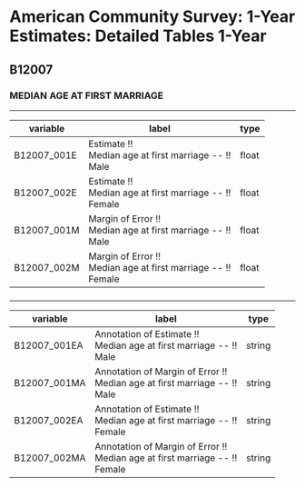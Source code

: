 # American Community Survey: 1-Year Estimates: Detailed Tables 1-Year

## B12007

### MEDIAN AGE AT FIRST MARRIAGE

___

| variable | label | type |
| ----- | ----- | ----- |
| B12007_001E | Estimate !!<br>Median age at first marriage -- !!<br>Male | float |
| B12007_002E | Estimate !!<br>Median age at first marriage -- !!<br>Female | float |
| B12007_001M | Margin of Error !!<br>Median age at first marriage -- !!<br>Male | float |
| B12007_002M | Margin of Error !!<br>Median age at first marriage -- !!<br>Female | float |
### 

___

| variable | label | type |
| ----- | ----- | ----- |
| B12007_001EA | Annotation of Estimate !!<br>Median age at first marriage -- !!<br>Male | string |
| B12007_001MA | Annotation of Margin of Error !!<br>Median age at first marriage -- !!<br>Male | string |
| B12007_002EA | Annotation of Estimate !!<br>Median age at first marriage -- !!<br>Female | string |
| B12007_002MA | Annotation of Margin of Error !!<br>Median age at first marriage -- !!<br>Female | string |

